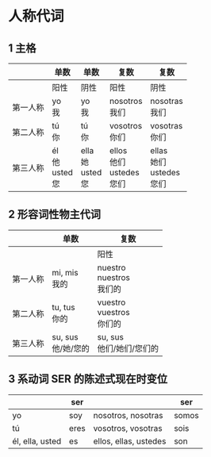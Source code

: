 # 人称代词
## 1 主格
|        | 单数       | 单数       | 复数         | 复数         |
| ------ | ---------- | ---------- | ------------ | ------------ |
|        | 阳性       | 阴性       | 阳性         | 阴性         |
| 第一人称 | yo<br>我  | yo<br>我  | nosotros<br>我们 | nosotras<br>我们 |
| 第二人称 | tú<br>你  | tú<br>你  | vosotros<br>你们 | vosotras<br>你们 |
| 第三人称 | él<br>他<br>usted<br>您 | ella<br>她<br>usted<br>您 | ellos<br>他们<br>ustedes<br>您们 | ellas<br>她们<br>ustedes<br>您们 |

## 2 形容词性物主代词
|        | 单数       | 复数               |
| ------ | ---------- | ------------------ |
|        |            | 阳性       | 阴性       |
| 第一人称 | mi, mis<br>我的  | nuestro<br>nuestros<br>我们的 | nuestra<br>nuestras<br>我们的 |
| 第二人称 | tu, tus<br>你的  | vuestro<br>vuestros<br>你们的 | vuestra<br>vuestras<br>你们的 |
| 第三人称 | su, sus<br>他/她/您的 | su, sus<br>他们/她们/您们的 |

## 3 系动词 SER 的陈述式现在时变位
|          | ser    |                    | ser     |
| -------- | ------ | ------------------ | ------- |
| yo       | soy    | nosotros, nosotras | somos   |
| tú       | eres   | vosotros, vosotras | sois    |
| él, ella, usted | es     | ellos, ellas, ustedes | son     |